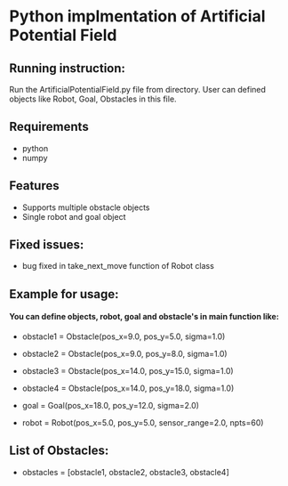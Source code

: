# Python implmentation of Artificial Potential Field

## Running instruction:
Run the ArtificialPotentialField.py file from directory. User can defined
objects like Robot, Goal, Obstacles in this file.

## Requirements
- python
- numpy

## Features
- Supports multiple obstacle objects 
- Single robot and goal object

## Fixed issues:
- bug fixed in take_next_move function of Robot class

## Example for usage: 
#### You can define objects, robot, goal and obstacle's in main function like:
- obstacle1 = Obstacle(pos_x=9.0, pos_y=5.0, sigma=1.0)
- obstacle2 = Obstacle(pos_x=9.0, pos_y=8.0, sigma=1.0)
- obstacle3 = Obstacle(pos_x=14.0, pos_y=15.0, sigma=1.0)
- obstacle4 = Obstacle(pos_x=14.0, pos_y=18.0, sigma=1.0)
    
- goal = Goal(pos_x=18.0, pos_y=12.0, sigma=2.0)

- robot = Robot(pos_x=5.0, pos_y=5.0, sensor_range=2.0, npts=60)

## List of Obstacles:
- obstacles = [obstacle1, obstacle2, obstacle3, obstacle4]

